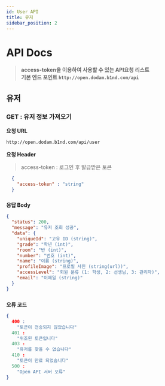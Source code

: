 ```yaml
---
id: User API
title: 유저
sidebar_position: 2
---
```



# <a>API Docs</a>
> **access-token을 이용하여 사용할 수 있는 API요청 리스트   
> 기본 엔드 포인트 ```http://open.dodam.b1nd.com/api```**

## 유저
### GET : 유저 정보 가져오기

**요청 URL**
```bash
http://open.dodam.b1nd.com/api/user
```

**요청 Header**   
> access-token : 로그인 후 발급받은 토큰

```json
  {
    "access-token" : "string"
  }
```

###

**응답 Body** 
```json
{
  "status": 200,
  "message": "유저 조회 성공",
  "data": {
    "uniqueId": "고유 ID (string)",
    "grade": "학년 (int)",
    "room": "반 (int)",
    "number": "번호 (int)",
    "name": "이름 (string)",
    "profileImage": "프로필 사진 (string(url))",
    "accessLevel": "회원 분류 (1: 학생, 2: 선생님, 3: 관리자)",
    "email": "이메일 (string)"
  }
}
```

#####

**오류 코드** 
```json
{
  400 : 
    "토큰이 전송되지 않았습니다"
  401 : 
    "위조된 토큰입니다"
  403 : 
    "유저를 찾을 수 없습니다"
  410 : 
    "토큰이 만료 되었습니다"
  500 : 
    "Open API 서버 오류"
}
```

